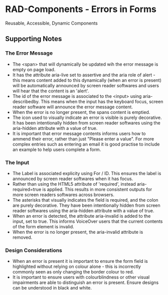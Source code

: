 # RAD-Components - Errors in Forms
Reusable, Accessible, Dynamic Components

<h2>Supporting Notes</h2>
<h3>The Error Message</h3>
        <ul>
            <li>The &lt;span&gt; that will dynamically be updated wih the error message is empty on page load.</li> 
            <li>It has the attribute aria-live set to assertive and the aria role of alert - this means content added to this dynamically (when an error is present) will be automatically announced by screen reader softwares and users will hear that the content is an 'alert'.</li>
            <li>The id of the error message is associated to the &lt;input&gt; using aria-describedby. This means when the input has the keyboard focus, screen reader software will announce the error message content.</li>
            <li>When the error is no longer present, the spans content is emptied.</li>
            <li>The icon used to visually indicate an error is visible is purely decorative. It has been intentionally hidden from screen reader softwares using the aria-hidden attribute with a value of true.</li>
            <li>It is important that error message contents informs users how to ammend their error, rather than just "Please enter a value". For more complex entries such as entering an email it is good practise to include an example to help users complete a form.</li>
        </ul>
<h3>The Input</h3>
        <ul>
            <li>The Label is associated explicity using For / ID. This ensures the label is announced by screen reader softwares when it has focus.</li>
            <li>Rather than using the HTML5 attribute of 'required', instead aria-required=true is applied. This results in more consistent outputs for more screen readers softwares across browsers.</li>
            <li>The asterisks that visually indicates the field is required, and the colon are purely decorative. They have been intentionally hidden from screen reader softwares using the aria-hidden attribute with a value of true.</li>
            <li>When an error is detected, the attribute aria-invalid is added to the input, set to true. This informs VoiceOver users that the current contents of the form element is invalid.</li>
            <li>When the error is no longer present, the aria-invalid attribute is removed.</li>
        </ul>
<h3>Design Considerations</h3>
        <ul>
            <li>When an error is present it is important to ensure the form field is highlighted without relying on colour alone - this is incorrectly commonly seen as only changing the border colour to red.</li>
            <li>It is important to ensure users with colourblindness or other visual impairments are able to distinguish an error is present. Ensure designs can be understood in black and white.</li>
        </ul>
        
